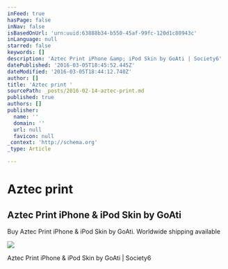 ```yaml
---
inFeed: true
hasPage: false
inNav: false
isBasedOnUrl: 'urn:uuid:63888b34-b550-45af-99fc-120d1c80943c'
inLanguage: null
starred: false
keywords: []
description: 'Aztec Print iPhone &amp; iPod Skin by GoAti | Society6'
datePublished: '2016-03-05T18:45:52.445Z'
dateModified: '2016-03-05T18:44:12.740Z'
author: []
title: 'Aztec print '
sourcePath: _posts/2016-02-14-aztec-print.md
published: true
authors: []
publisher:
  name: ''
  domain: ''
  url: null
  favicon: null
_context: 'http://schema.org'
_type: Article

---
```

# Aztec print 

<article style=""><h1>Aztec Print iPhone &amp; iPod Skin by GoAti</h1><p>Buy Aztec Print iPhone &amp; iPod Skin by GoAti. Worldwide shipping available </p><img src="https://s3-us-west-2.amazonaws.com/the-grid-img/p/453a48a17a0560c406cf0180c484e8b805d2c06e.jpg" /></article>

Aztec Print iPhone & iPod Skin by GoAti | Society6